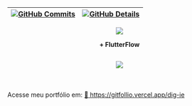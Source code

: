 | [![GitHub Commits](http://github-profile-summary-cards.vercel.app/api/cards/productive-time?username=dig-ie&theme=dracula&utcOffset=-3)](https://github.com/vn7n24fzkq/github-profile-summary-cards) | [![GitHub Details](http://github-profile-summary-cards.vercel.app/api/cards/profile-details?username=dig-ie&theme=dracula)](https://github.com/vn7n24fzkq/github-profile-summary-cards) |
| ----------- | ----------- |

<div align="center">
  <a href="https://skillicons.dev">
    <img src="https://skillicons.dev/icons?i=javascript,typescript,dart,html,css,react,nextjs,nodejs,express,nestjs,java,php,postgres,mysql,mongodb,redis,docker,aws,gcp,vercel,vscode,git,jest,figma,linux,prisma,postman,vite" />
  </a>
  <p><strong>+ FlutterFlow</strong></p>
</div>


##

<div align="center">
  <img src="https://github-profile-trophy.vercel.app/?username=dig-ie&row=1&column=6&theme=dracula&margin-w=15&margin-h=15"/>
</div>
<br/>
<br/>
<br/>
Acesse meu portfólio em: 
<a href="https://gitfollio.vercel.app/dig-ie"> 🔗
  https://gitfollio.vercel.app/dig-ie
</a>


<!-- GitFolio:start
{
  "gitfolio": "on",
  "name": "Diêgo de Barros",
  "email": "debarrosdiego415@gmail.com",
  "tagline": "Full Stack Developer",
  "avatar_url": "https://avatars.githubusercontent.com/u/101150281?v=4",
  "website": "https://github.com/dig-ie",
  "githubUser": "dig-ie",
  "linkedinUser": "https://www.linkedin.com/in/diegodbf/",
  "about": "Desenvolvedor Full Stack especializado em React/Next.js e Node.js/NestJS, com foco em interfaces escaláveis, SSR/SSG/ISR, Clean Architecture, SOLID... Experiência em design systems, otimização de performance e SEO técnico. Atuo com APIs REST, microserviços, PostgreSQL e práticas de observabilidade. Entrego soluções com testes automatizados e integrações complexas. Engajado em code reviews, documentação e mentoria para elevar padrões técnicos.",
  "showStars": true,
  "showFollowers": true,
  "followers": 51,
  "following": 54,
  "themeId": "professional",
  "tech": [
  "React",
  "Next",
  "Typescript",
  "Node.js",
  "NEST",
  "Java",
  "PHP"
],
  "projects": [
  {
    "id": 965282941,
    "repoName": "bolsa-next.js-react.js-front-end",
    "url": "https://github.com/dig-ie/bolsa-next.js-react.js-front-end",
    "stars": 4,
    "description": "📊🖥️ Simulador de Bolsa de Valores (React/Next) – Frontend Aplicação web responsiva que simula em tempo real (fictício) a variação de ações da bolsa, com foco em aprendizado e visualização didática.",
    "image": "",
    "techs": [],
    "deploy": "",
    "highlighted": false
  },
  {
    "id": 965678925,
    "repoName": "bolsa-Node.js-NestJS-back-end",
    "url": "https://github.com/dig-ie/bolsa-Node.js-NestJS-back-end",
    "stars": 6,
    "description": "📊 Simulador de Bolsa — Backend API desenvolvida com Node.js (NestJS) e PostgreSQL (ambiente Docker) para simular cotações de ações em tempo real, servindo dados fictícios, mas embasados para o frontend do projeto. Ideal para aprendizado de microserviços, APIs REST e consumo em aplicações web modernas.",
    "image": "",
    "techs": [],
    "deploy": "",
    "highlighted": false
  },
  {
    "id": 1074319537,
    "repoName": "react-crypto-analytics-dashboard",
    "url": "https://github.com/dig-ie/react-crypto-analytics-dashboard",
    "stars": 0,
    "description": "",
    "image": "",
    "techs": [],
    "deploy": "",
    "highlighted": false
  },
  {
    "id": 1066147581,
    "repoName": "PHP-Mini-ERP-CRM-8-Apache-MySQL-RabbitMQ",
    "url": "https://github.com/dig-ie/PHP-Mini-ERP-CRM-8-Apache-MySQL-RabbitMQ",
    "stars": 0,
    "description": "🚀💳🐰Mini CRM/ERP em PHP puro, feito para expor parte de meus conhecimentos em PHP, sistemas CRM/ERP, bakcoffice, impl gateway de pagamento, mensageria com Rabbit e afins, para processos seletivos recentes que estou participando. Mini CRM/ERP in pure PHP, built to showcase part of my knowledge in PHP and legacy architecture/systems, CRM/ERP system",
    "image": "",
    "techs": [],
    "deploy": "",
    "highlighted": false
  },
  {
    "id": 959579685,
    "repoName": "sports-forex-nodejs-api",
    "url": "https://github.com/dig-ie/sports-forex-nodejs-api",
    "stars": 2,
    "description": "🏆 API de Esportes e Forex – Uma API que fornece odds esportivas em tempo real e conversão de moedas para apostas internacionais. Sports-Forex API – An API that provides real-time sports odds and currency conversion for international betting.",
    "image": "",
    "techs": [],
    "deploy": "",
    "highlighted": false
  },
  {
    "id": 757212561,
    "repoName": "react-JS-firebase-auth-ui",
    "url": "https://github.com/dig-ie/react-JS-firebase-auth-ui",
    "stars": 3,
    "description": "🔐 Fluxo completo de autenticação com React, utilizando Firebase Auth, React Hook Form, Yup, React Router e Styled Components. Estrutura limpa, responsiva e reutilizável — ideal para projetos com cadastro e login de usuários.",
    "image": "",
    "techs": [],
    "deploy": "",
    "highlighted": false
  },
  {
    "id": 725765384,
    "repoName": "trilha-js-portfolio",
    "url": "https://github.com/dig-ie/trilha-js-portfolio",
    "stars": 0,
    "description": "Site + Portfólio responsívo e dinâmico com JS: https://dig-ie.github.io/trilha-js-portfolio/",
    "image": "",
    "techs": [],
    "deploy": "",
    "highlighted": false
  },
  {
    "id": 740863569,
    "repoName": "trilha-react-gitFind",
    "url": "https://github.com/dig-ie/trilha-react-gitFind",
    "stars": 0,
    "description": "Com base em API, busca usuários e repositórios do Github",
    "image": "",
    "techs": [],
    "deploy": "",
    "highlighted": false
  },
  {
    "id": 689758596,
    "repoName": "javascript-pokeapi-explorer",
    "url": "https://github.com/dig-ie/javascript-pokeapi-explorer",
    "stars": 1,
    "description": "> 🧠 Pokédex feita com **JavaScript puro**, consumindo dados da **PokeAPI**. Projeto focado em requisições REST, manipulação de DOM e responsividade. HTML, CSS, JAVASCRIPT",
    "image": "",
    "techs": [],
    "deploy": "",
    "highlighted": false
  }
]
}
GitFolio:end -->
  
